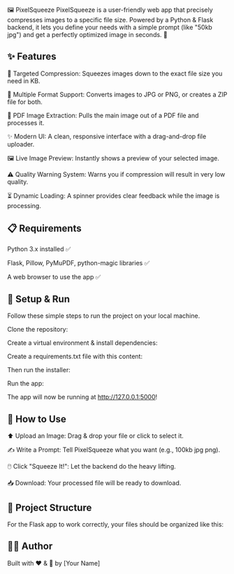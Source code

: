 🖼️ PixelSqueeze
PixelSqueeze is a user-friendly web app that precisely compresses images to a specific file size. Powered by a Python & Flask backend, it lets you define your needs with a simple prompt (like "50kb jpg") and get a perfectly optimized image in seconds. 🚀

## ✨ Features
🎯 Targeted Compression: Squeezes images down to the exact file size you need in KB.

📂 Multiple Format Support: Converts images to JPG or PNG, or creates a ZIP file for both.

📄 PDF Image Extraction: Pulls the main image out of a PDF file and processes it.

✨ Modern UI: A clean, responsive interface with a drag-and-drop file uploader.

🖼️ Live Image Preview: Instantly shows a preview of your selected image.

⚠️ Quality Warning System: Warns you if compression will result in very low quality.

⏳ Dynamic Loading: A spinner provides clear feedback while the image is processing.

## 📋 Requirements
Python 3.x installed ✅

Flask, Pillow, PyMuPDF, python-magic libraries ✅

A web browser to use the app ✅

## 🚀 Setup & Run
Follow these simple steps to run the project on your local machine.

Clone the repository:

Create a virtual environment & install dependencies:

Create a requirements.txt file with this content:

Then run the installer:

Run the app:

The app will now be running at http://127.0.0.1:5000!

## 📖 How to Use
⬆️ Upload an Image: Drag & drop your file or click to select it.

✍️ Write a Prompt: Tell PixelSqueeze what you want (e.g., 100kb jpg png).

🖱️ Click "Squeeze It!": Let the backend do the heavy lifting.

📥 Download: Your processed file will be ready to download.

## 📂 Project Structure
For the Flask app to work correctly, your files should be organized like this:

## 👨‍💻 Author
Built with ❤️ & 🐍 by [Your Name]
